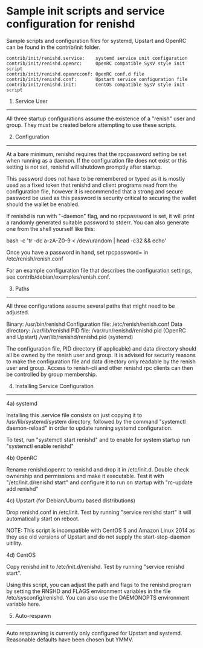 Sample init scripts and service configuration for renishd
==========================================================

Sample scripts and configuration files for systemd, Upstart and OpenRC
can be found in the contrib/init folder.

    contrib/init/renishd.service:    systemd service unit configuration
    contrib/init/renishd.openrc:     OpenRC compatible SysV style init script
    contrib/init/renishd.openrcconf: OpenRC conf.d file
    contrib/init/renishd.conf:       Upstart service configuration file
    contrib/init/renishd.init:       CentOS compatible SysV style init script

1. Service User
---------------------------------

All three startup configurations assume the existence of a "renish" user
and group.  They must be created before attempting to use these scripts.

2. Configuration
---------------------------------

At a bare minimum, renishd requires that the rpcpassword setting be set
when running as a daemon.  If the configuration file does not exist or this
setting is not set, renishd will shutdown promptly after startup.

This password does not have to be remembered or typed as it is mostly used
as a fixed token that renishd and client programs read from the configuration
file, however it is recommended that a strong and secure password be used
as this password is security critical to securing the wallet should the
wallet be enabled.

If renishd is run with "-daemon" flag, and no rpcpassword is set, it will
print a randomly generated suitable password to stderr.  You can also
generate one from the shell yourself like this:

bash -c 'tr -dc a-zA-Z0-9 < /dev/urandom | head -c32 && echo'

Once you have a password in hand, set rpcpassword= in /etc/renish/renish.conf

For an example configuration file that describes the configuration settings,
see contrib/debian/examples/renish.conf.

3. Paths
---------------------------------

All three configurations assume several paths that might need to be adjusted.

Binary:              /usr/bin/renishd
Configuration file:  /etc/renish/renish.conf
Data directory:      /var/lib/renishd
PID file:            /var/run/renishd/renishd.pid (OpenRC and Upstart)
                     /var/lib/renishd/renishd.pid (systemd)

The configuration file, PID directory (if applicable) and data directory
should all be owned by the renish user and group.  It is advised for security
reasons to make the configuration file and data directory only readable by the
renish user and group.  Access to renish-cli and other renishd rpc clients
can then be controlled by group membership.

4. Installing Service Configuration
-----------------------------------

4a) systemd

Installing this .service file consists on just copying it to
/usr/lib/systemd/system directory, followed by the command
"systemctl daemon-reload" in order to update running systemd configuration.

To test, run "systemctl start renishd" and to enable for system startup run
"systemctl enable renishd"

4b) OpenRC

Rename renishd.openrc to renishd and drop it in /etc/init.d.  Double
check ownership and permissions and make it executable.  Test it with
"/etc/init.d/renishd start" and configure it to run on startup with
"rc-update add renishd"

4c) Upstart (for Debian/Ubuntu based distributions)

Drop renishd.conf in /etc/init.  Test by running "service renishd start"
it will automatically start on reboot.

NOTE: This script is incompatible with CentOS 5 and Amazon Linux 2014 as they
use old versions of Upstart and do not supply the start-stop-daemon uitility.

4d) CentOS

Copy renishd.init to /etc/init.d/renishd. Test by running "service renishd start".

Using this script, you can adjust the path and flags to the renishd program by
setting the RNSHD and FLAGS environment variables in the file
/etc/sysconfig/renishd. You can also use the DAEMONOPTS environment variable here.

5. Auto-respawn
-----------------------------------

Auto respawning is currently only configured for Upstart and systemd.
Reasonable defaults have been chosen but YMMV.
